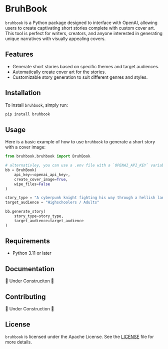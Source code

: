 # BruhBook

`bruhbook` is a Python package designed to interface with OpenAI, allowing users to create captivating short stories complete with custom cover art. This tool is perfect for writers, creators, and anyone interested in generating unique narratives with visually appealing covers.

## Features

- Generate short stories based on specific themes and target audiences.
- Automatically create cover art for the stories.
- Customizable story generation to suit different genres and styles.

## Installation

To install `bruhbook`, simply run:

```bash
pip install bruhbook
```

## Usage

Here is a basic example of how to use `bruhbook` to generate a short story with a cover image:

```py
from bruhbook.bruhbook import BruhBook

# alternativley, you can use a .env file with a `OPENAI_API_KEY` variable set to your key
bb = BruhBook(
    api_key=<openai_api_key>,
    create_cover_image=True,
    wipe_files=False
)

story_type = "A cyberpunk knight fighting his way through a hellish landscape. Flames, lava, dark, alien like plasma monsters"
target_audience = "Highschoolers / Adults"

bb.generate_story(
    story_type=story_type,
    target_audience=target_audience
)
```

## Requirements

- Python 3.11 or later

## Documentation

🚧 Under Construciton 🚧

## Contributing

🚧 Under Construction 🚧

## License

`bruhbook` is licensed under the Apache License. See the [LICENSE](LICENSE) file for more details.
